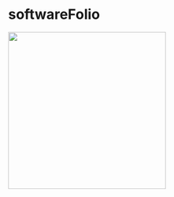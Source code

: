 # softwareFolio

<img src="https://user-images.githubusercontent.com/66113729/123883552-3e5b1880-d984-11eb-8bd8-5584cfdef1f2.jpg" width=320 heigth=320></img>
